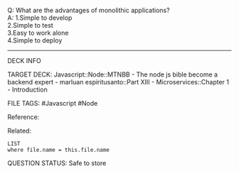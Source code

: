 Q: What are the advantages of monolithic applications?  
A: 1.Simple to develop  
2.Simple to test  
3.Easy to work alone  
4.Simple to deploy
<!--ID: 1693660757994-->

---

DECK INFO

TARGET DECK: Javascript::Node::MTNBB - The node js bible become a backend expert - marluan espiritusanto::Part XIII - Microservices::Chapter 1 - Introduction

FILE TAGS: #Javascript #Node

Reference:

Related:

```dataview
LIST
where file.name = this.file.name
```

QUESTION STATUS: Safe to store